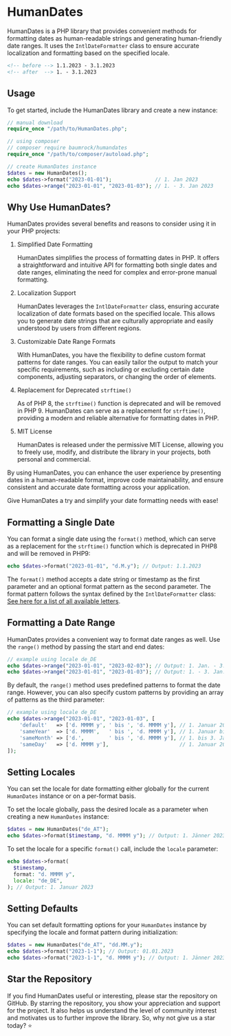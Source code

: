 # HumanDates

HumanDates is a PHP library that provides convenient methods for formatting dates as human-readable strings and generating human-friendly date ranges. It uses the `IntlDateFormatter` class to ensure accurate localization and formatting based on the specified locale.

```html
<!-- before --> 1.1.2023 - 3.1.2023
<!-- after  --> 1. - 3.1.2023
```

## Usage

To get started, include the HumanDates library and create a new instance:

```php
// manual download
require_once "/path/to/HumanDates.php";

// using composer
// composer require baumrock/humandates
require_once "/path/to/composer/autoload.php";

// create HumanDates instance
$dates = new HumanDates();
echo $dates->format("2023-01-01");              // 1. Jan 2023
echo $dates->range("2023-01-01", "2023-01-03"); // 1. - 3. Jan 2023
```

## Why Use HumanDates?

HumanDates provides several benefits and reasons to consider using it in your PHP projects:

1. Simplified Date Formatting

    HumanDates simplifies the process of formatting dates in PHP. It offers a straightforward and intuitive API for formatting both single dates and date ranges, eliminating the need for complex and error-prone manual formatting.

2. Localization Support

    HumanDates leverages the `IntlDateFormatter` class, ensuring accurate localization of date formats based on the specified locale. This allows you to generate date strings that are culturally appropriate and easily understood by users from different regions.

3. Customizable Date Range Formats

    With HumanDates, you have the flexibility to define custom format patterns for date ranges. You can easily tailor the output to match your specific requirements, such as including or excluding certain date components, adjusting separators, or changing the order of elements.

4. Replacement for Deprecated `strftime()`

    As of PHP 8, the `strftime()` function is deprecated and will be removed in PHP 9. HumanDates can serve as a replacement for `strftime()`, providing a modern and reliable alternative for formatting dates in PHP.

5. MIT License

    HumanDates is released under the permissive MIT License, allowing you to freely use, modify, and distribute the library in your projects, both personal and commercial.

By using HumanDates, you can enhance the user experience by presenting dates in a human-readable format, improve code maintainability, and ensure consistent and accurate date formatting across your application.

Give HumanDates a try and simplify your date formatting needs with ease!

## Formatting a Single Date

You can format a single date using the `format()` method, which can serve as a replacement for the `strftime()` function which is deprecated in PHP8 and will be removed in PHP9:

```php
echo $dates->format("2023-01-01", "d.M.y"); // Output: 1.1.2023
```

The `format()` method accepts a date string or timestamp as the first parameter and an optional format pattern as the second parameter. The format pattern follows the syntax defined by the `IntlDateFormatter` class: [See here for a list of all available letters](https://unicode-org.github.io/icu/userguide/format_parse/datetime/#date-field-symbol-table).

## Formatting a Date Range

HumanDates provides a convenient way to format date ranges as well. Use the `range()` method by passing the start and end dates:

```php
// example using locale de_DE
echo $dates->range("2023-01-01", "2023-02-03"); // Output: 1. Jan. - 3. Feb. 2023
echo $dates->range("2023-01-01", "2023-01-03"); // Output: 1. - 3. Jan. 2023
```

By default, the `range()` method uses predefined patterns to format the date range. However, you can also specify custom patterns by providing an array of patterns as the third parameter:

```php
// example using locale de_DE
echo $dates->range("2023-01-01", "2023-01-03", [
	'default'   => ['d. MMMM y', ' bis ', 'd. MMMM y'], // 1. Januar 2023 bis 3. Februar 2024
	'sameYear'  => ['d. MMMM',   ' bis ', 'd. MMMM y'], // 1. Januar bis 3. Februar 2023
	'sameMonth' => ['d.',        ' bis ', 'd. MMMM y'], // 1. bis 3. Januar 2023
	'sameDay'   => ['d. MMMM y'],                       // 1. Januar 2023
]);
```

## Setting Locales

You can set the locale for date formatting either globally for the current `HumanDates` instance or on a per-format basis.

To set the locale globally, pass the desired locale as a parameter when creating a new `HumanDates` instance:

```php
$dates = new HumanDates("de_AT");
echo $dates->format($timestamp, "d. MMMM y"); // Output: 1. Jänner 2023
```

To set the locale for a specific `format()` call, include the `locale` parameter:

```php
echo $dates->format(
  $timestamp,
  format: "d. MMMM y",
  locale: "de_DE",
); // Output: 1. Januar 2023
```

## Setting Defaults

You can set default formatting options for your `HumanDates` instance by specifying the locale and format pattern during initialization:

```php
$dates = new HumanDates("de_AT", "dd.MM.y");
echo $dates->format("2023-1-1"); // Output: 01.01.2023
echo $dates->format("2023-1-1", "d. MMMM y"); // Output: 1. Jänner 2023
```

## Star the Repository

If you find HumanDates useful or interesting, please star the repository on GitHub. By starring the repository, you show your appreciation and support for the project. It also helps us understand the level of community interest and motivates us to further improve the library. So, why not give us a star today? ⭐
